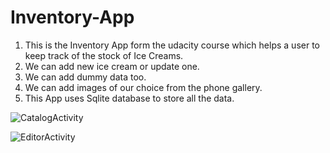 # Inventory-App
1. This is the Inventory App form the udacity course which helps a user to keep track of the stock of Ice Creams.
2. We can add new ice cream or update one.
3. We can add dummy data too.
4. We can add images of our choice from the phone gallery.
5. This App uses Sqlite database to store all the data.


![CatalogActivity](https://user-images.githubusercontent.com/72388313/124899487-cf259a00-dffd-11eb-8624-232e31cd3547.JPG)


![EditorActivity](https://user-images.githubusercontent.com/72388313/124899594-ea90a500-dffd-11eb-89e9-c7b132978d7e.JPG)

